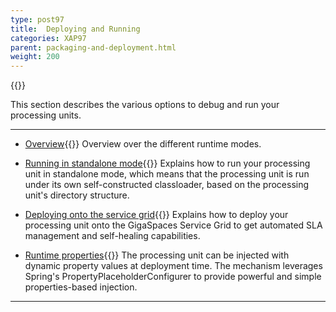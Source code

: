 ```yaml
---
type: post97
title:  Deploying and Running
categories: XAP97
parent: packaging-and-deployment.html
weight: 200
---
```


{{<wbr>}}


This section describes the various options to debug and run your processing units.



<hr/>


- [Overview](./deploying-and-running-the-processing-unit.html){{<wbr>}}
Overview over the different runtime modes.

- [Running in standalone mode](./running-in-standalone-mode.html){{<wbr>}}
Explains how to run your processing unit in standalone mode, which means that the processing unit is run under its own self-constructed classloader, based on the processing unit's directory structure.

- [Deploying onto the service grid](./deploying-onto-the-service-grid.html){{<wbr>}}
Explains how to deploy your processing unit onto the GigaSpaces Service Grid to get automated SLA management and self-healing capabilities.

- [Runtime properties](./deployment-properties.html){{<wbr>}}
The processing unit can be injected with dynamic property values at deployment time. The mechanism leverages Spring's PropertyPlaceholderConfigurer to provide powerful and simple properties-based injection.



<hr/>
